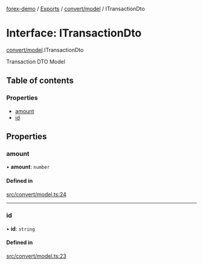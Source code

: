 [forex-demo](../README.md) / [Exports](../modules.md) / [convert/model](../modules/convert_model.md) / ITransactionDto

# Interface: ITransactionDto

[convert/model](../modules/convert_model.md).ITransactionDto

Transaction DTO Model

## Table of contents

### Properties

- [amount](convert_model.ITransactionDto.md#amount)
- [id](convert_model.ITransactionDto.md#id)

## Properties

### amount

• **amount**: `number`

#### Defined in

[src/convert/model.ts:24](https://github.com/suphero/forex-demo/blob/2ac0f42/src/convert/model.ts#L24)

---

### id

• **id**: `string`

#### Defined in

[src/convert/model.ts:23](https://github.com/suphero/forex-demo/blob/2ac0f42/src/convert/model.ts#L23)

